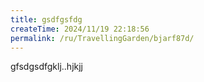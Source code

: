 ```yaml
---
title: gsdfgsfdg
createTime: 2024/11/19 22:18:56
permalink: /ru/TravellingGarden/bjarf87d/
---
```

gfsdgsdfgklj..hjkjj